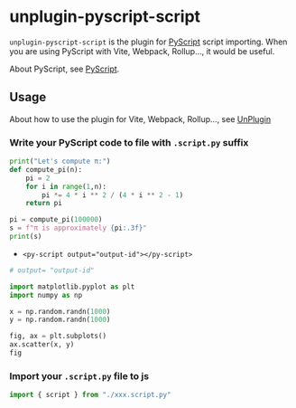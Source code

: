 # unplugin-pyscript-script

`unplugin-pyscript-script` is the plugin for [PyScript](https://pyscript.net/) script importing. When you are using PyScript with Vite, Webpack, Rollup..., it would be useful.

About PyScript, see [PyScript](https://pyscript.net/).

## Usage

About how to use the plugin for Vite, Webpack, Rollup..., see [UnPlugin](https://github.com/unjs/unplugin)

### Write your PyScript code to file with `.script.py` suffix

```python
print("Let's compute π:")
def compute_pi(n):
    pi = 2
    for i in range(1,n):
        pi *= 4 * i ** 2 / (4 * i ** 2 - 1)
    return pi

pi = compute_pi(100000)
s = f"π is approximately {pi:.3f}"
print(s)
```

- `<py-script output="output-id"></py-script>`

```python
# output= "output-id"

import matplotlib.pyplot as plt
import numpy as np

x = np.random.randn(1000)
y = np.random.randn(1000)

fig, ax = plt.subplots()
ax.scatter(x, y)
fig
```

### Import your `.script.py` file to js

```js
import { script } from "./xxx.script.py"
```

